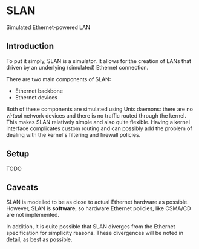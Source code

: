 # SLAN
Simulated Ethernet-powered LAN

## Introduction
To put it simply, SLAN is a simulator. It allows for the creation of LANs that driven by an underlying (simulated) Ethernet connection. 

There are two main components of SLAN:
   * Ethernet backbone
   * Ethernet devices

Both of these components are simulated using Unix daemons: there are no *virtual* network devices and there is no traffic routed through the kernel. This makes SLAN relatively simple and also quite flexible. Having a kernel interface complicates custom routing and can possibly add the problem of dealing with the kernel's filtering and firewall policies.

## Setup
TODO

## Caveats
SLAN is modelled to be as close to actual Ethernet hardware as possible. However, SLAN is **software**, so hardware Ethernet policies, like CSMA/CD are not implemented. 

In addition, it is quite possible that SLAN diverges from the Ethernet specification for simplicity reasons. These divergences will be noted in detail, as best as possible.
